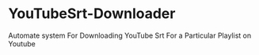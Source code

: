 # YouTubeSrt-Downloader
Automate system  For Downloading YouTube Srt For a Particular Playlist on Youtube 
